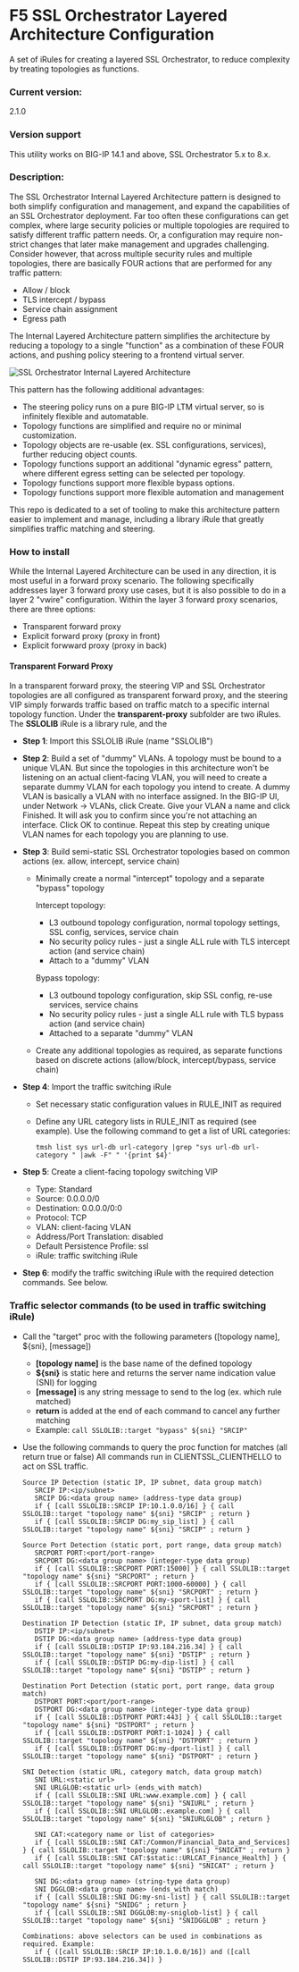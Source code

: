 # F5 SSL Orchestrator Layered Architecture Configuration
A set of iRules for creating a layered SSL Orchestrator, to reduce complexity by treating topologies as functions.

### Current version:
2.1.0

### Version support
This utility works on BIG-IP 14.1 and above, SSL Orchestrator 5.x to 8.x.

### Description:
The SSL Orchestrator Internal Layered Architecture pattern is designed to both simplify configuration and management, and expand the capabilities of an SSL Orchestrator deployment. Far too often these configurations can get complex, where large security policies or multiple topologies are required to satisfy different traffic pattern needs. Or, a configuration may require non-strict changes that later make management and upgrades challenging. Consider however, that across multiple security rules and multiple topologies, there are basically FOUR actions that are performed for any traffic pattern:

  - Allow / block
  - TLS intercept / bypass
  - Service chain assignment
  - Egress path

The Internal Layered Architecture pattern simplifies the architecture by reducing a topology to a single "function" as a combination of these FOUR actions, and pushing policy steering to a frontend virtual server.

![SSL Orchestrator Internal Layered Architecture](images/sslo-internal-layered-architecture.png)

This pattern has the following additional advantages:

  - The steering policy runs on a pure BIG-IP LTM virtual server, so is infinitely flexible and automatable.
  - Topology functions are simplified and require no or minimal customization.
  - Topology objects are re-usable (ex. SSL configurations, services), further reducing object counts.
  - Topology functions support an additional "dynamic egress" pattern, where different egress setting can be selected per topology.
  - Topology functions support more flexible bypass options.
  - Topology functions support more flexible automation and management

This repo is dedicated to a set of tooling to make this architecture pattern easier to implement and manage, including a library iRule that greatly simplifies traffic matching and steering.

### How to install 
While the Internal Layered Architecture can be used in any direction, it is most useful in a forward proxy scenario. The following specifically addresses layer 3 forward proxy use cases, but it is also possible to do in a layer 2 "vwire" configuration. Within the layer 3 forward proxy scenarios, there are three options:

  - Transparent forward proxy
  - Explicit forward proxy (proxy in front)
  - Explicit forwward proxy (proxy in back)

#### Transparent Forward Proxy
In a transparent forward proxy, the steering VIP and SSL Orchestrator topologies are all configured as transparent forward proxy, and the steering VIP simply forwards traffic based on traffic match to a specific internal topology function. Under the **transparent-proxy** subfolder are two iRules. The **SSLOLIB** iRule is a library rule, and the 

- **Step 1**: Import this SSLOLIB iRule (name "SSLOLIB")

- **Step 2**: Build a set of "dummy" VLANs. A topology must be bound to a unique VLAN. But since the topologies in this architecture won't be listening on an actual client-facing VLAN, you will need to create a separate dummy VLAN for each topology you intend to create. A dummy VLAN is basically a VLAN with no interface assigned. In the BIG-IP UI, under Network -> VLANs, click Create. Give your VLAN a name and click Finished. It will ask you to confirm since you're not attaching an interface. Click OK to continue. Repeat this step by creating unique VLAN names for each topology you are planning to use.

- **Step 3**: Build semi-static SSL Orchestrator topologies based on common actions (ex. allow, intercept, service chain)
  - Minimally create a normal "intercept" topology and a separate "bypass" topology
  
    Intercept topology:
      - L3 outbound topology configuration, normal topology settings, SSL config, services, service chain
      - No security policy rules - just a single ALL rule with TLS intercept action (and service chain)
      - Attach to a "dummy" VLAN

    Bypass topology:
      - L3 outbound topology configuration, skip SSL config, re-use services, service chains
      - No security policy rules - just a single ALL rule with TLS bypass action (and service chain)
      - Attached to a separate "dummy" VLAN

  - Create any additional topologies as required, as separate functions based on discrete actions (allow/block, intercept/bypass, service chain)

- **Step 4**: Import the traffic switching iRule
  - Set necessary static configuration values in RULE_INIT as required
  - Define any URL category lists in RULE_INIT as required (see example). Use the following command to get a list of URL categories:

    `tmsh list sys url-db url-category |grep "sys url-db url-category " |awk -F" " '{print $4}'`

- **Step 5**: Create a client-facing topology switching VIP
  - Type: Standard
  - Source: 0.0.0.0/0
  - Destination: 0.0.0.0/0:0
  - Protocol: TCP
  - VLAN: client-facing VLAN
  - Address/Port Translation: disabled
  - Default Persistence Profile: ssl
  - iRule: traffic switching iRule

- **Step 6**: modify the traffic switching iRule with the required detection commands. See below.

### Traffic selector commands (to be used in traffic switching iRule)
- Call the "target" proc with the following parameters ([topology name], ${sni}, [message])
  - **[topology name]** is the base name of the defined topology
  - **${sni}** is static here and returns the server name indication value (SNI) for logging
  - **[message]** is any string message to send to the log (ex. which rule matched)
  - **return** is added at the end of each command to cancel any further matching
  - Example: 
    `call SSLOLIB::target "bypass" ${sni} "SRCIP"`

- Use the following commands to query the proc function for matches (all return true or false)
    All commands run in CLIENTSSL_CLIENTHELLO to act on SSL traffic.

      Source IP Detection (static IP, IP subnet, data group match)
         SRCIP IP:<ip/subnet>
         SRCIP DG:<data group name> (address-type data group)
         if { [call SSLOLIB::SRCIP IP:10.1.0.0/16] } { call SSLOLIB::target "topology name" ${sni} "SRCIP" ; return }
         if { [call SSLOLIB::SRCIP DG:my_sip_list] } { call SSLOLIB::target "topology name" ${sni} "SRCIP" ; return }
 
      Source Port Detection (static port, port range, data group match)
         SRCPORT PORT:<port/port-range>
         SRCPORT DG:<data group name> (integer-type data group)
         if { [call SSLOLIB::SRCPORT PORT:15000] } { call SSLOLIB::target "topology name" ${sni} "SRCPORT" ; return }
         if { [call SSLOLIB::SRCPORT PORT:1000-60000] } { call SSLOLIB::target "topology name" ${sni} "SRCPORT" ; return }
         if { [call SSLOLIB::SRCPORT DG:my-sport-list] } { call SSLOLIB::target "topology name" ${sni} "SRCPORT" ; return }
 
      Destination IP Detection (static IP, IP subnet, data group match)
         DSTIP IP:<ip/subnet>
         DSTIP DG:<data group name> (address-type data group)
         if { [call SSLOLIB::DSTIP IP:93.184.216.34] } { call SSLOLIB::target "topology name" ${sni} "DSTIP" ; return }
         if { [call SSLOLIB::DSTIP DG:my-dip-list] } { call SSLOLIB::target "topology name" ${sni} "DSTIP" ; return }
 
      Destination Port Detection (static port, port range, data group match)
         DSTPORT PORT:<port/port-range>
         DSTPORT DG:<data group name> (integer-type data group)
         if { [call SSLOLIB::DSTPORT PORT:443] } { call SSLOLIB::target "topology name" ${sni} "DSTPORT" ; return }
         if { [call SSLOLIB::DSTPORT PORT:1-1024] } { call SSLOLIB::target "topology name" ${sni} "DSTPORT" ; return }
         if { [call SSLOLIB::DSTPORT DG:my-dport-list] } { call SSLOLIB::target "topology name" ${sni} "DSTPORT" ; return }

      SNI Detection (static URL, category match, data group match)
         SNI URL:<static url>
         SNI URLGLOB:<static url> (ends_with match)
         if { [call SSLOLIB::SNI URL:www.example.com] } { call SSLOLIB::target "topology name" ${sni} "SNIURL" ; return }
         if { [call SSLOLIB::SNI URLGLOB:.example.com] } { call SSLOLIB::target "topology name" ${sni} "SNIURLGLOB" ; return }

         SNI CAT:<category name or list of categories>
         if { [call SSLOLIB::SNI CAT:/Common/Financial_Data_and_Services] } { call SSLOLIB::target "topology name" ${sni} "SNICAT" ; return }
         if { [call SSLOLIB::SNI CAT:$static::URLCAT_Finance_Health] } { call SSLOLIB::target "topology name" ${sni} "SNICAT" ; return }
    
         SNI DG:<data group name> (string-type data group)
         SNI DGGLOB:<data group name> (ends_with match)
         if { [call SSLOLIB::SNI DG:my-sni-list] } { call SSLOLIB::target "topology name" ${sni} "SNIDG" ; return }
         if { [call SSLOLIB::SNI DGGLOB:my-sniglob-list] } { call SSLOLIB::target "topology name" ${sni} "SNIDGGLOB" ; return }

      Combinations: above selectors can be used in combinations as required. Example:
         if { ([call SSLOLIB::SRCIP IP:10.1.0.0/16]) and ([call SSLOLIB::DSTIP IP:93.184.216.34]) }
